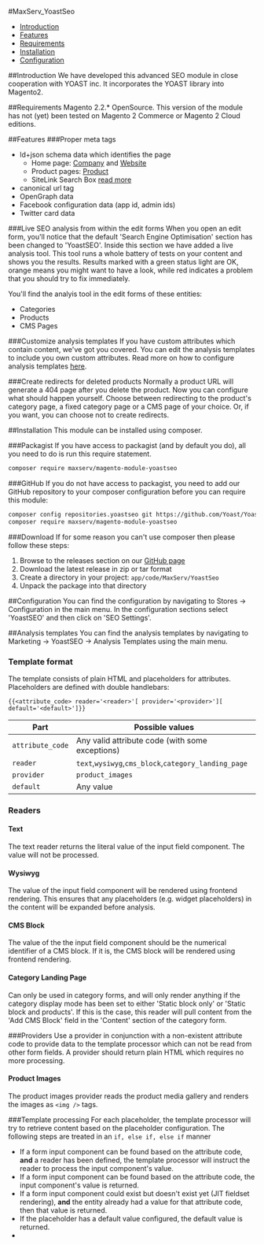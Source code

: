 #MaxServ_YoastSeo

- [Introduction](##introduction)
- [Features](##features)
- [Requirements](##requirements)
- [Installation](##installation)
- [Configuration](##configuration)

##Introduction
We have developed this advanced SEO module in close cooperation with YOAST inc. 
It incorporates the YOAST library into Magento2.

##Requirements
Magento 2.2.* OpenSource. 
This version of the module has not (yet) been tested on Magento 2 Commerce or Magento 2 Cloud editions.

##Features
###Proper meta tags
- ld+json schema data which identifies the page
    - Home page: [Company](https://schema.org/Corporation) and [Website](https://schema.org/WebSite)
    - Product pages: [Product](https://schema.org/Product)
    - SiteLink Search Box [read more](https://developers.google.com/search/docs/guides/enhance-site#add-a-sitelinks-searchbox-for-your-site)
- canonical url tag
- OpenGraph data
- Facebook configuration data (app id, admin ids)
- Twitter card data

###Live SEO analysis from within the edit forms
When you open an edit form, you'll notice that the default 'Search Engine Optimisation' section has been changed to 'YoastSEO'.
Inside this section we have added a live analysis tool. 
This tool runs a whole battery of tests on your content and shows you the results.
Results marked with a green status light are OK, 
orange means you might want to have a look, 
while red indicates a problem that you should try to fix immediately.

You'll find the analyis tool in the edit forms of these entities:
- Categories
- Products
- CMS Pages

###Customize analysis templates
If you have custom attributes which contain content, we've got you covered.
You can edit the analysis templates to include you own custom attributes.
Read more on how to configure analysis templates [here](##analysis-templates).

###Create redirects for deleted products
Normally a product URL will generate a 404 page after you delete the product.
Now you can configure what should happen yourself. 
Choose between redirecting to the product's category page, 
a fixed category page or a CMS page of your choice.
Or, if you want, you can choose not to create redirects.

##Installation
This module can be installed using composer. 

###Packagist
If you have access to packagist (and by default you do), all you need to do is run this require statement.
```bash
composer require maxserv/magento-module-yoastseo
```

###GitHub
If you do not have access to packagist, 
you need to add our GitHub repository to your composer configuration before you can require this module:
```bash
composer config repositories.yoastseo git https://github.com/Yoast/Yoast-SEO-for-Magento2
composer require maxserv/magento-module-yoastseo
```

###Download
If for some reason you can't use composer then please follow these steps:
1. Browse to the releases section on our [GitHub page](https://github.com/Yoast/magento-seo/releases)
2. Download the latest release in zip or tar format
3. Create a directory in your project: ```app/code/MaxServ/YoastSeo```
4. Unpack the package into that directory

##Configuration
You can find the configuration by navigating to Stores -> Configuration in the main menu. 
In the configuration sections select 'YoastSEO' and then click on 'SEO Settings'.

##Analysis templates
You can find the analysis templates by navigating to Marketing -> YoastSEO -> Analysis Templates using the main menu.

### Template format
The template consists of plain HTML and placeholders for attributes. 
Placeholders are defined with double handlebars:
```
{{<attribute_code> reader='<reader>'[ provider='<provider>'][ default='<default>']}}
```

|Part|Possible values|
|---|---|
|```attribute_code```|Any valid attribute code (with some exceptions)|
|```reader```|```text```,```wysiwyg```,```cms_block```,```category_landing_page```|
|```provider```|```product_images```|
|```default```|Any value|

### Readers
#### Text
The text reader returns the literal value of the input field component. 
The value will not be processed.

#### Wysiwyg
The value of the input field component will be rendered using frontend rendering.
This ensures that any placeholders (e.g. widget placeholders) in the content will
be expanded before analysis.

#### CMS Block
The value of the the input field component should be the numerical identifier of a CMS block.
If it is, the CMS block will be rendered using frontend rendering.

#### Category Landing Page
Can only be used in category forms,
and will only render anything if the category display mode has been set to either 
'Static block only' or 'Static block and products'.
If this is the case, this reader will pull content from the 'Add CMS Block' field in the 'Content' section of the category form. 

###Providers
Use a provider in conjunction with a non-existent attribute code to provide data to the template processor
which can not be read from other form fields. A provider should return plain HTML which requires no more processing. 

#### Product Images 
The product images provider reads the product media gallery and renders the images as ```<img />``` tags.

###Template processing 
For each placeholder, the template processor will try to retrieve content based on the placeholder configuration. 
The following steps are treated in an ```if, else if, else if``` manner

- If a form input component can be found based on the attribute code, **and** a reader has been defined, 
the template processor will instruct the reader to process the input component's value.
- If a form input component can be found based on the attribute code, the input component's value is returned.
- If a form input component could exist but doesn't exist yet (JIT fieldset rendering), 
**and** the entity already had a value for that attribute code, then that value is returned.
- If the placeholder has a default value configured, the default value is returned.
- 

